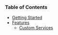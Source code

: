 ### Table of Contents

* [Getting Started](#getting-started)
* [Features](#features)
  * [Custom Services](#custom-services)
